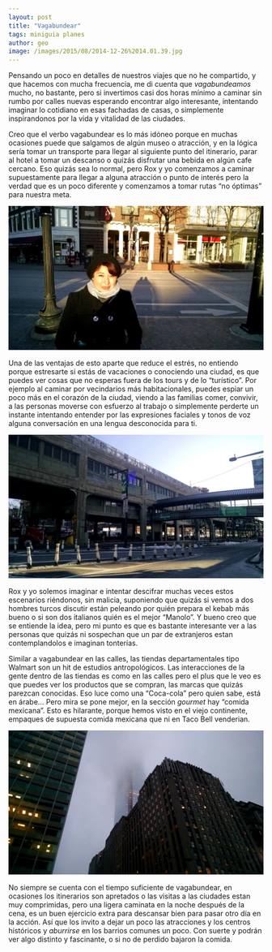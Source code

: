 ```yaml
---
layout: post
title: "Vagabundear"
tags: miniguia planes
author: geo
image: /images/2015/08/2014-12-26%2014.01.39.jpg
---
```


Pensando un poco en detalles de nuestros viajes que no he compartido, y que hacemos con mucha frecuencia, me di cuenta que *vagabundeamos* mucho, no bastante, pero si invertimos casi dos horas mínimo a caminar sin rumbo por calles nuevas esperando encontrar algo interesante, intentando imaginar lo cotidiano en esas fachadas de casas, o simplemente inspirandonos por la vida y vitalidad de las ciudades.

Creo que el verbo vagabundear es lo más idóneo porque en muchas ocasiones puede que salgamos de algún museo o atracción, y en la lógica sería tomar un transporte para llegar al siguiente punto del itinerario, parar al hotel a tomar un descanso o quizás disfrutar una bebida en algún cafe cercano. Eso quizás sea lo normal, pero Rox y yo comenzamos a caminar supuestamente para llegar a alguna atracción o punto de interés pero la verdad que es un poco diferente y comenzamos a tomar rutas “no óptimas” para nuestra meta.

![Rox caminando sin rumbo en Cambridge](/images/2015/08/2015-01-08%2008.09.22.jpg)

Una de las ventajas de esto aparte que reduce el estrés, no entiendo porque estresarte si estás de vacaciones o conociendo una ciudad, es que puedes ver cosas que no esperas fuera de los tours y de lo “turístico”. Por ejemplo al caminar por vecindarios más habitacionales, puedes espiar un poco más en el corazón de la ciudad, viendo a las familias comer, convivir, a las personas moverse con esfuerzo al trabajo o simplemente perderte un instante intentando entender por las expresiones faciales y tonos de voz alguna conversación en una lengua desconocida para ti.

![El nada maravillo Queens en New York](/images/2015/08/2015-01-10%2009.42.36.jpg)

Rox y yo solemos imaginar e intentar descifrar muchas veces estos escenarios riéndonos, sin malicia, suponiendo que quizás si vemos a dos hombres turcos discutir están peleando por quién prepara el kebab más bueno o si son dos italianos quién es el mejor “Manolo”. Y bueno creo que se entiende la idea, pero mi punto es que es bastante interesante ver a las personas que quizás ni sospechan que un par de extranjeros estan contemplandolos e imaginan tonterías.

Similar a vagabundear en las calles, las tiendas departamentales tipo Walmart son un hit de estudios antropológicos. Las interacciones de la gente dentro de las tiendas es como en las calles pero el plus que le veo es que puedes ver los productos que se compran, las marcas que quizás parezcan conocidas. Eso luce como una “Coca-cola” pero quien sabe, está en árabe… Pero mira se pone mejor, en la sección *gourmet* hay “comida mexicana”. Esto es hilarante, porque hemos visto en el viejo continente, empaques de supuesta comida mexicana que ni en Taco Bell venderian.

![Edificios en Philadelphia](/images/2015/08/2015-01-12%2016.38.37.jpg)

No siempre se cuenta con el tiempo suficiente de vagabundear, en ocasiones los itinerarios son apretados o las visitas a las ciudades estan muy comprimidas, pero una ligera caminata en la noche después de la cena, es un buen ejercicio extra para descansar bien para pasar otro día en la acción. Así que los invito a dejar un poco las atracciones y los centros históricos y *aburrirse* en los barrios comunes un poco. Con suerte y podrán ver algo distinto y fascinante, o si no de perdido bajaron la comida.

